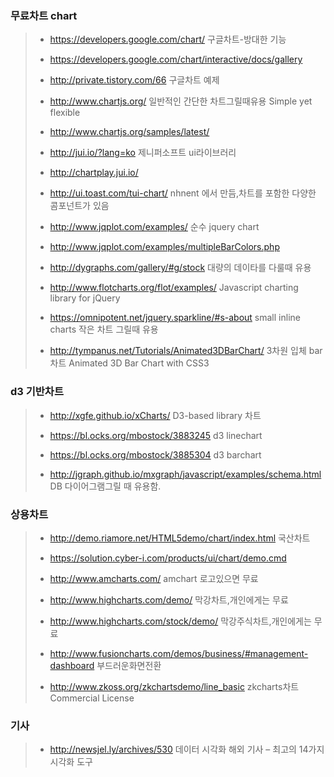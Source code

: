### 무료차트 chart
> *	https://developers.google.com/chart/  구글차트-방대한 기능
> 
> *	https://developers.google.com/chart/interactive/docs/gallery 
>
> *	http://private.tistory.com/66  구글차트 예제
>
> *	http://www.chartjs.org/  일반적인 간단한 차트그릴때유용 Simple yet flexible
>
> *	http://www.chartjs.org/samples/latest/ 
>
> *	http://jui.io/?lang=ko  제니퍼소프트 ui라이브러리
>
> *	http://chartplay.jui.io/ 
>
> *	http://ui.toast.com/tui-chart/  nhnent 에서 만듬,차트를 포함한 다양한 콤포넌트가 있음
>
> *	http://www.jqplot.com/examples/  순수 jquery chart
>
> *	http://www.jqplot.com/examples/multipleBarColors.php 
>
> *	http://dygraphs.com/gallery/#g/stock  대량의 데이타를 다룰때 유용
>
> *	http://www.flotcharts.org/flot/examples/  Javascript charting library for jQuery
>
> *	https://omnipotent.net/jquery.sparkline/#s-about  small inline charts 작은 차트 그릴때 유용
>
> *	http://tympanus.net/Tutorials/Animated3DBarChart/  3차원 입체 bar차트 Animated 3D Bar Chart with CSS3

### d3 기반차트
> * http://xgfe.github.io/xCharts/  D3-based library 차트
>
> *	https://bl.ocks.org/mbostock/3883245  d3 linechart
>
> *	https://bl.ocks.org/mbostock/3885304  d3 barchart
>
> *	http://jgraph.github.io/mxgraph/javascript/examples/schema.html DB 다이어그램그릴 때 유용함.

### 상용차트
> * http://demo.riamore.net/HTML5demo/chart/index.html  국산차트
> 
> * https://solution.cyber-i.com/products/ui/chart/demo.cmd 
>
> *	http://www.amcharts.com/  amchart 로고있으면 무료
>
> *	http://www.highcharts.com/demo/  막강차트,개인에게는 무료
>
> *	http://www.highcharts.com/stock/demo/  막강주식차트,개인에게는 무료
>
> *	http://www.fusioncharts.com/demos/business/#management-dashboard  부드러운화면전환
>
> *	http://www.zkoss.org/zkchartsdemo/line_basic  zkcharts차트 Commercial License 

### 기사
> * http://newsjel.ly/archives/530  데이터 시각화 해외 기사 – 최고의 14가지 시각화 도구
